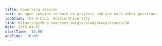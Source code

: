```yaml
---
title: Coworking session
text: An open session to work on projects and ask each other questions
location: The U-Club, Acadia University
link: https://github.com/remi-daigle/studyGroup/issues/30
date: 2016-04-01
startTime: '14:00'
endTime: '16:00'
---
```

